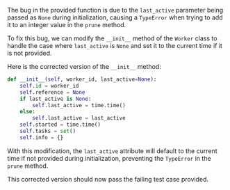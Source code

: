 The bug in the provided function is due to the `last_active` parameter being passed as `None` during initialization, causing a `TypeError` when trying to add it to an integer value in the `prune` method. 

To fix this bug, we can modify the `__init__` method of the `Worker` class to handle the case where `last_active` is `None` and set it to the current time if it is not provided.

Here is the corrected version of the `__init__` method:

```python
def __init__(self, worker_id, last_active=None):
    self.id = worker_id
    self.reference = None
    if last_active is None:
        self.last_active = time.time()
    else:
        self.last_active = last_active
    self.started = time.time()
    self.tasks = set()
    self.info = {}
```

With this modification, the `last_active` attribute will default to the current time if not provided during initialization, preventing the `TypeError` in the `prune` method.

This corrected version should now pass the failing test case provided.